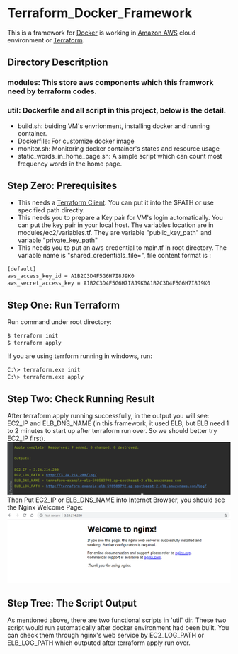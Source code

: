 # Terraform_Docker_Framework
This is a framework for [Docker](https://www.docker.com/) is working in [Amazon AWS](https://aws.amazon.com/) cloud environment or [Terraform](https://www.terraform.io/). 

## Directory Descritption
### modules: This store aws components which this framwork need by terraform codes. 
### util: Dockerfile and all script in this project, below is the detail.
- build.sh: buiding VM's envrionment, installing docker and running container.
- Dockerfile: For customize docker image
- monitor.sh: Monitoring docker container's states and resource usage
- static_words_in_home_page.sh: A simple script which can count most frequency words in the home page.

## Step Zero: Prerequisites

- This needs a [Terraform Client](https://www.terraform.io/downloads.html). You can put it into the $PATH or use specified path directly.
- This needs you to prepare a Key pair for VM's login automatically. You can put the key pair in your local host. The variables location are in modules/ec2/variables.tf. They are variable "public_key_path" and variable "private_key_path" 
- This needs you to put an aws credential to main.tf in root directory. The variable name is "shared_credentials_file=", file content format is :
```
[default]
aws_access_key_id = A1B2C3D4F5G6H7I8J9K0
aws_secret_access_key = A1B2C3D4F5G6H7I8J9K0A1B2C3D4F5G6H7I8J9K0
```

## Step One: Run Terraform
Run command under root directory:
```
$ terraform init
$ terraform apply
```
If you are using terrform running in windows, run:
```
C:\> terraform.exe init
C:\> terraform.exe apply
```
## Step Two: Check Running Result
After terraform apply running successfully, in the output you will see: EC2_IP and ELB_DNS_NAME (in this framework, it used ELB, but ELB need 1 to 2 minutes to start up after terraform run over. So we should better try EC2_IP first). 
![Kiku](screenshot/terraform_output.png)
Then Put EC2_IP or ELB_DNS_NAME into Internet Browser, you should see the Nginx Welcome Page:
![Kiku](screenshot/homepage.png)



##  Step Tree: The Script Output
As mentioned above, there are two functional scripts in 'util' dir. These two script would run automatically after docker environment had been built. You can check them through nginx's web service by EC2_LOG_PATH or ELB_LOG_PATH which outputed after terraform apply run over.
